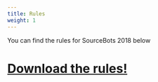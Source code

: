 ```yaml
---
title: Rules
weight: 1
---
```


You can find the rules for SourceBots 2018 below

# [Download the rules!](/rules.pdf)
